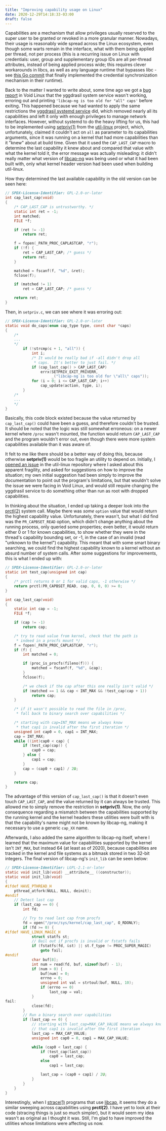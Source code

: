 ```yaml
---
title: "Improving capability usage on Linux"
date: 2020-12-29T14:18:33-03:00
draft: false
---
```


Capabilities are a mechanism that allow privileges usually reserved to the
super user to be granted or revoked in a more granular manner. Nowadays, their
usage is reasonably wide spread across the Linux ecosystem, even though some
warts remain in the interface, what with them being applied per thread, not per
process (this is a recurring issue on Linux with credentials: user, group and
supplementary group IDs are all per-thread attributes, instead of being applied
process wide; this requires clever workarounds in libcs, as well as any
language runtime that bypasses libc - see [this Go
commit](https://github.com/golang/go/commit/d1b1145cace8b968307f9311ff611e4bb810710c)
that finally implemented the credential synchronization mechanism in their
runtime).

Back to the matter I wanted to write about, some time ago we got a [bug
report](https://github.com/void-linux/void-packages/issues/26188) in Void Linux
that the yggdrasil system service wasn't working, erroring out and printing
`'libcap-ng is too old for "all" caps'` before exiting. This happened because
we had wanted to apply the same restrictions the [yggdrasil systemd
service](https://github.com/yggdrasil-network/yggdrasil-go/blob/4b16c325a3d90d97df208457bc35d499249f8146/contrib/systemd/yggdrasil.service)
did, which removed nearly all its capabilities and left it only with enough
privileges to manage network interfaces. However, without systemd to do the
heavy lifting for us, this had to be implemented using
[setpriv(1)](https://man.voidlinux.org/setpriv.1) from the
[util-linux](https://github.com/karelzak/util-linux) project, which,
unfortunately, claimed it couldn't act on `all` as parameter to its
capabilities arguments, since it was running on a kernel that had more
capabilities than it "knew" about at build time. Given that it used the
`CAP_LAST_CAP` macro to determine the last capability it knew about and
compared that value with what the kernel told it, the error message was
actually misleading: it didn't really matter what version of
[libcap-ng](https://github.com/stevegrubb/libcap-ng) was being used or what it
had been built with, only what kernel header version had been used when
building util-linux.

How they determined the last available capability in the old version can be
seen here:

```c
// SPDX-License-Identifier: GPL-2.0-or-later
int cap_last_cap(void)
{
	/* CAP_LAST_CAP is untrustworthy. */
	static int ret = -1;
	int matched;
	FILE *f;

	if (ret != -1)
		return ret;

	f = fopen(_PATH_PROC_CAPLASTCAP, "r");
	if (!f) {
		ret = CAP_LAST_CAP;	/* guess */
		return ret;
	}

	matched = fscanf(f, "%d", &ret);
	fclose(f);

	if (matched != 1)
		ret = CAP_LAST_CAP;	/* guess */

	return ret;
}
```

Then, in `setpriv.c`, we can see where it was erroring out:

```c
// SPDX-License-Identifier: GPL-2.0-or-later
static void do_caps(enum cap_type type, const char *caps)
{
	/*
	...
	*/
		if (!strcmp(c + 1, "all")) {
			int i;
			/* It would be really bad if -all didn't drop all
			 * caps.  It's better to just fail. */
			if (cap_last_cap() > CAP_LAST_CAP)
				errx(SETPRIV_EXIT_PRIVERR,
				     _("libcap-ng is too old for \"all\" caps"));
			for (i = 0; i <= CAP_LAST_CAP; i++)
				cap_update(action, type, i);
		}
	/*
	...
	*/
}
```

Basically, this code block existed because the value returned by
`cap_last_cap()` could have been a guess, and therefore couldn't be trusted. It
should be noted that the logic was still somewhat erroneous: on a newer kernel
where `/proc` wasn't mounted, the function would return `CAP_LAST_CAP` and the
program wouldn't error out, even though there were more system capabilities
available than it was aware of.

It felt to me like there should be a better way of doing this, because
otherwise **setpriv(1)** would be too fragile an utility to depend on.
Initially, I [opened an
issue](https://github.com/karelzak/util-linux/issues/1179) in the util-linux
repository where I asked about this apparent fragility, and asked for
suggestions on how to improve the situation; my own initial suggestion had been
simply to improve the documentation to point out the program's limitations, but
that wouldn't solve the issue we were facing in Void Linux, and would still
require changing the yggdrasil service to do something other than run as root
with dropped capabilities.

In thinking about the situation, I ended up taking a deeper look into the
[prctl(2)](https://man.voidlinux.org/prctl.2) system call. Maybe there was
*some* `option` value that would return the highest capability value.
Unfortunately, there wasn't, but what I did find was the `PR_CAPBSET_READ`
option, which didn't change anything about the running process, only queried
some properties; even better, it would return either 0 or 1 for known
capabilities, to show whether they were in the thread's capability bounding
set, or -1, in the case of an invalid (read "unknown to the kernel")
capability. This meant that with some smart binary searching, we could find the
highest capability known to a kernel without an absurd number of system calls.
After some suggestions for improvements, this is what I ended up with:

```c
// SPDX-License-Identifier: GPL-2.0-or-later
static int test_cap(unsigned int cap)
{
	/* prctl returns 0 or 1 for valid caps, -1 otherwise */
	return prctl(PR_CAPBSET_READ, cap, 0, 0, 0) >= 0;
}

int cap_last_cap(void)
{
	static int cap = -1;
	FILE *f;

	if (cap != -1)
		return cap;

	/* try to read value from kernel, check that the path is
	 * indeed in a procfs mount */
	f = fopen(_PATH_PROC_CAPLASTCAP, "r");
	if (f) {
		int matched = 0;

		if (proc_is_procfs(fileno(f))) {
			matched = fscanf(f, "%d", &cap);
		}
		fclose(f);

		/* we check if the cap after this one really isn't valid */
		if (matched == 1 && cap < INT_MAX && !test_cap(cap + 1))
			return cap;
	}

	/* if it wasn't possible to read the file in /proc,
	 * fall back to binary search over capabilities */

	/* starting with cap=INT_MAX means we always know
	 * that cap1 is invalid after the first iteration */
	unsigned int cap0 = 0, cap1 = INT_MAX;
	cap = INT_MAX;
	while ((int)cap0 < cap) {
		if (test_cap(cap)) {
			cap0 = cap;
		} else {
			cap1 = cap;
		}
		cap = (cap0 + cap1) / 2U;
	}

	return cap;
}
```

The advantage of this version of `cap_last_cap()` is that it doesn't even touch
`CAP_LAST_CAP`, and the value returned by it can always be trusted. This
allowed me to simply remove the restriction in **setpriv(1)**. Now, the only
consequence regarding a mismatch between the capabilities supported by the
running kernel and the kernel headers these utilities were built with is that
the capability's name might not be known by libcap-ng, making it necessary to
use a generic `cap_XX` name.

Afterwards, I also added the same algorithm to libcap-ng itself, where I
learned that the maximum value for capabilities supported by the kernel isn't
`INT_MAX`, but instead 64 (at least as of 2020), because capabilities are
tracked in the kernel and file systems as a bitmask stored in two 32-bit
integers. The final version of libcap-ng's `init_lib` can be seen below:

```c
// SPDX-License-Identifier: LGPL-2.1-or-later
static void init_lib(void) __attribute__ ((constructor));
static void init_lib(void)
{
#ifdef HAVE_PTHREAD_H
	pthread_atfork(NULL, NULL, deinit);
#endif
	// Detect last cap
	if (last_cap == 0) {
		int fd;

		// Try to read last cap from procfs
		fd = open("/proc/sys/kernel/cap_last_cap", O_RDONLY);
		if (fd >= 0) {
#ifdef HAVE_LINUX_MAGIC_H
			struct statfs st;
			// Bail out if procfs is invalid or fstatfs fails
			if (fstatfs(fd, &st) || st.f_type != PROC_SUPER_MAGIC)
				goto fail;
#endif
			char buf[8];
			int num = read(fd, buf, sizeof(buf) - 1);
			if (num > 0) {
				buf[num] = 0;
				errno = 0;
				unsigned int val = strtoul(buf, NULL, 10);
				if (errno == 0)
					last_cap = val;
			}
fail:
			close(fd);
		}
		// Run a binary search over capabilities
		if (last_cap == 0) {
			// starting with last_cap=MAX_CAP_VALUE means we always know
			// that cap1 is invalid after the first iteration
			last_cap = MAX_CAP_VALUE;
			unsigned int cap0 = 0, cap1 = MAX_CAP_VALUE;

			while (cap0 < last_cap) {
				if (test_cap(last_cap))
					cap0 = last_cap;
				else
					cap1 = last_cap;

				last_cap = (cap0 + cap1) / 2U;
			}
		}
	}
}
```

Interestingly, when I [strace(1)](https://man.voidlinux.org/strace.1) programs
that use [libcap](https://sites.google.com/site/fullycapable/), it seems they
do a similar sweeping across capabilities using **prctl(2)**. I have yet to
look at their code (stracing things is just so much simpler), but it would seem
my idea wasn't as original as I thought it was. Still, I'm glad to have
improved the utilities whose limitations were affecting us now.
